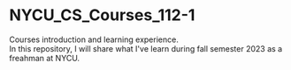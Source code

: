# NYCU_CS_Courses_112-1
Courses introduction and learning experience.  
In this repository, I will share what I've learn during fall semester 2023 as a freahman at NYCU.

